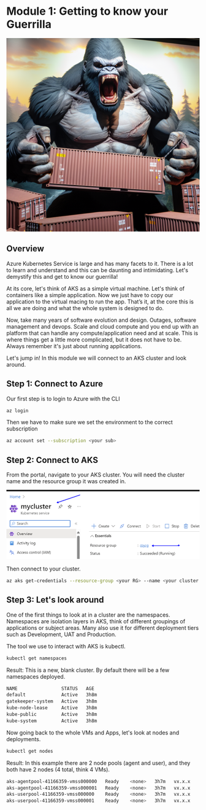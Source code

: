 # Module 1: Getting to know your Guerrilla
![guerrilla](/images/g1.png)

## Overview
Azure Kubernetes Service is large and has many facets to it. There is a lot to learn and understand and this can be daunting and intimidating. Let's demystify this and get to know our guerrilla!

At its core, let's think of AKS as a simple virtual machine. Let's think of containers like a simple application. Now we just have to copy our application to the virtual macing to run the app. That’s it, at the core this is all we are doing and what the whole system is designed to do. 

Now, take many years of software evolution and design. Outages, software management and devops. Scale and cloud compute and you end up with an platform that can handle any compute/application need and at scale. This is where things get a little more complicated, but it does not have to be. Always remember it's just about running applications.

Let's jump in! In this module we will connect to an AKS cluster and look around.

## Step 1: Connect to Azure
Our first step is to login to Azure with the CLI

```bash
az login
```

Then we have to make sure we set the environment to the correct subscription

```bash
az account set --subscription <your sub>
```

## Step 2: Connect to AKS
From the portal, navigate to your AKS cluster. You will need the cluster name and the resource group it was created in.

![guerrilla](/images/aksportal.png)

Then connect to your cluster.

```bash
az aks get-credentials --resource-group <your RG> --name <your cluster name>
```

## Step 3: Let's look around

One of the first things to look at in a cluster are the namespaces. Namespaces are isolation layers in AKS, think of different groupings of applications or subject areas. Many also use it for different deployment tiers such as Development, UAT and Production.

The tool we use to interact with AKS is kubectl. 

```bash
kubectl get namespaces
```

Result: This is a new, blank cluster. By default there will be a few namespaces deployed.

```bash
NAME                STATUS   AGE
default             Active   3h8m
gatekeeper-system   Active   3h8m
kube-node-lease     Active   3h8m
kube-public         Active   3h8m
kube-system         Active   3h8m
```

Now going back to the whole VMs and Apps, let's look at nodes and deployments.

```bash
kubectl get nodes
```

Result: In this example there are 2 node pools (agent and user), and they both have 2 nodes (4 total, think 4 VMs).

```bash
aks-agentpool-41166359-vmss000000   Ready    <none>   3h7m   vx.x.x
aks-agentpool-41166359-vmss000001   Ready    <none>   3h7m   vx.x.x
aks-userpool-41166359-vmss000000    Ready    <none>   3h7m   vx.x.x
aks-userpool-41166359-vmss000001    Ready    <none>   3h7m   vx.x.x
```